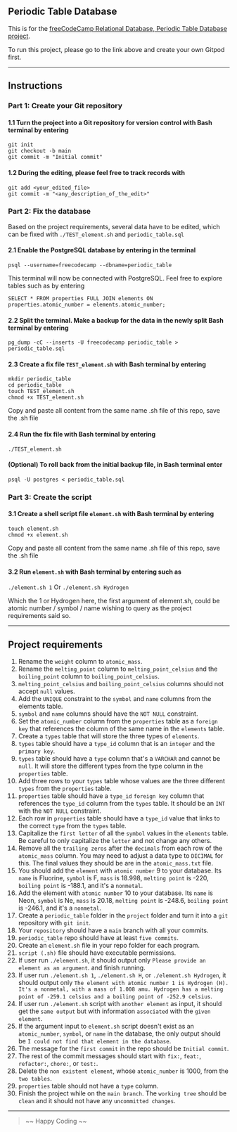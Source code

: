 ## Periodic Table Database

This is for the [freeCodeCamp Relational Database, Periodic Table Database project](https://www.freecodecamp.org/learn/relational-database/build-a-periodic-table-database-project/build-a-periodic-table-database).

To run this project, please go to the link above and create your own Gitpod first.

---

## Instructions

### Part 1: Create your Git repository

#### 1.1 Turn the project into a Git repository for version control with Bash terminal by entering
```
git init
git checkout -b main
git commit -m "Initial commit"
```

#### 1.2 During the editing, please feel free to track records with
```
git add <your_edited_file>
git commit -m "<any_description_of_the_edit>"
```


### Part 2: Fix the database

Based on the project requirements, several data have to be edited, which can be fixed with `./TEST_element.sh` and `periodic_table.sql`

#### 2.1 Enable the PostgreSQL database by entering in the terminal

```
psql --username=freecodecamp --dbname=periodic_table
``` 
This terminal will now be connected with PostgreSQL. 
Feel free to explore tables such as by entering

```
SELECT * FROM properties FULL JOIN elements ON properties.atomic_number = elements.atomic_number;
``` 

#### 2.2 Split the terminal. Make a backup for the data in the newly split Bash terminal by entering 
```
pg_dump -cC --inserts -U freecodecamp periodic_table > periodic_table.sql
``` 

#### 2.3 Create a fix file `TEST_element.sh` with Bash terminal by entering 
```
mkdir periodic_table
cd periodic_table
touch TEST_element.sh
chmod +x TEST_element.sh
```
Copy and paste all content from the same name .sh file of this repo, save the .sh file

#### 2.4 Run the fix file with Bash terminal by entering
```
./TEST_element.sh
```
#### (Optional) To roll back from the initial backup file, in Bash terminal enter
```
psql -U postgres < periodic_table.sql
```

### Part 3: Create the script
#### 3.1 Create a shell script file `element.sh` with Bash terminal by entering 
```
touch element.sh
chmod +x element.sh
```
Copy and paste all content from the same name .sh file of this repo, save the .sh file

#### 3.2 Run `element.sh` with Bash terminal by entering such as
`./element.sh 1` Or `./element.sh Hydrogen`

Which the 1 or Hydrogen here, the first argument of element.sh, could be atomic number / symbol / name wishing to query as the project requirements said so. 

---
## Project requirements
1. Rename the `weight` column to `atomic_mass`.
2. Rename the `melting_point` column to `melting_point_celsius` and the `boiling_point` column to `boiling_point_celsius`.
3. `melting_point_celsius` and `boiling_point_celsius` columns should not accept `null` values.
4. Add the `UNIQUE` constraint to the `symbol` and `name` columns from the elements table.
5. `symbol` and `name` columns should have the `NOT NULL` constraint.
6. Set the `atomic_number` column from the `properties` table as a `foreign key` that references the column of the same name in the `elements` table.
7. Create a `types` table that will store the three types of `elements`.
8. `types` table should have a `type_id` column that is an `integer` and the `primary key`.
9. `types` table should have a `type` column that's a `VARCHAR` and cannot be `null`. It will store the different types from the type column in the `properties` table.
10. Add three rows to your `types` table whose values are the three different `types` from the `properties` table.
11. `properties` table should have a `type_id` `foreign key` column that references the `type_id` column from the `types` table. It should be an `INT` with the `NOT NULL` constraint.
12. Each row in `properties` table should have a `type_id` value that links to the correct `type` from the `types` table.
13. Capitalize the `first letter` of all the `symbol` values in the `elements` table. Be careful to only capitalize the `letter` and not change any others.
14. Remove all the `trailing zeros` after the `decimals` from each row of the `atomic_mass` column. You may need to adjust a data type to `DECIMAL` for this. The final values they should be are in the `atomic_mass.txt` file.
15. You should add the `element` with `atomic number` 9 to your database. Its `name` is Fluorine, `symbol` is F, `mass` is 18.998, `melting point` is -220, `boiling point` is -188.1, and it's a `nonmetal`.
16. Add the element with `atomic number` 10 to your database. Its `name` is Neon, `symbol` is Ne, `mass` is 20.18, `melting point` is -248.6, `boiling point` is -246.1, and it's a `nonmetal`.
17. Create a `periodic_table` folder in the `project` folder and turn it into a `git` repository with `git init`.
18. Your `repository` should have a `main` branch with all your commits.
19. `periodic_table` repo should have at least `five commits`.
20. Create an `element.sh` file in your repo folder for each program.
21. `script (.sh)` file should have executable permissions.
22. If user run `./element.sh`, it should output only `Please provide an element as an argument`. and finish running.
23. If user run `./element.sh 1`, `./element.sh H`, or `./element.sh Hydrogen`, it should output only `The element with atomic number 1 is Hydrogen (H). It's a nonmetal, with a mass of 1.008 amu. Hydrogen has a melting point of -259.1 celsius and a boiling point of -252.9 celsius`.
24. If user run `./element.sh` script with `another element` as input, it should get the `same output` but with information `associated` with the `given element`.
25. If the argument input to `element.sh` script doesn't exist as an `atomic_number`, `symbol`, or `name` in the database, the only output should be `I could not find that element in the database`.
26. The message for the `first commit` in the repo should be `Initial commit`.
27. The rest of the commit messages should start with `fix:`, `feat:`, `refactor:`, `chore:`, or `test:`.
28. Delete the `non existent element`, whose `atomic_number` is 1000, from the `two tables`.
29. `properties` table should not have a `type` column.
30. Finish the project while on the `main branch`. The `working tree` should be `clean` and it should not have any `uncommitted changes`.

---

> ~~ Happy Coding ~~
